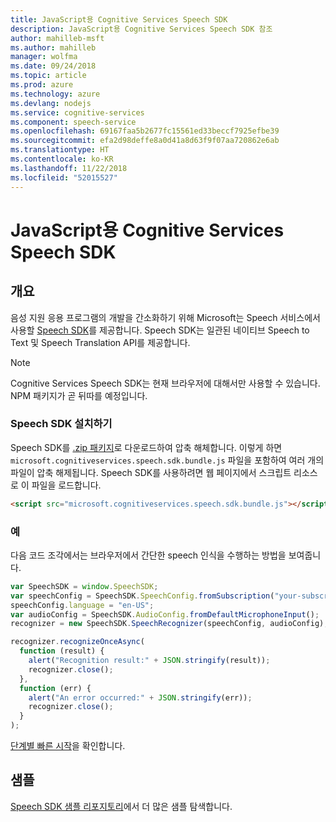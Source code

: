 ```yaml
---
title: JavaScript용 Cognitive Services Speech SDK
description: JavaScript용 Cognitive Services Speech SDK 참조
author: mahilleb-msft
ms.author: mahilleb
manager: wolfma
ms.date: 09/24/2018
ms.topic: article
ms.prod: azure
ms.technology: azure
ms.devlang: nodejs
ms.service: cognitive-services
ms.component: speech-service
ms.openlocfilehash: 69167faa5b2677fc15561ed33beccf7925efbe39
ms.sourcegitcommit: efa2d98deffe8a0d41a8d63f9f07aa720862e6ab
ms.translationtype: HT
ms.contentlocale: ko-KR
ms.lasthandoff: 11/22/2018
ms.locfileid: "52015527"
---
```

# <a name="cognitive-services-speech-sdk-for-javascript"></a>JavaScript용 Cognitive Services Speech SDK

## <a name="overview"></a>개요

음성 지원 응용 프로그램의 개발을 간소화하기 위해 Microsoft는 Speech 서비스에서 사용할 [Speech SDK](https://aka.ms/csspeech)를 제공합니다.
Speech SDK는 일관된 네이티브 Speech to Text 및 Speech Translation API를 제공합니다.

> [!NOTE]
> Cognitive Services Speech SDK는 현재 브라우저에 대해서만 사용할 수 있습니다.
> NPM 패키지가 곧 뒤따를 예정입니다.

### <a name="install-the-speech-sdk"></a>Speech SDK 설치하기

Speech SDK를 [.zip 패키지](https://aka.ms/csspeech/jsbrowserpackage)로 다운로드하여 압축 해체합니다.
이렇게 하면 `microsoft.cognitiveservices.speech.sdk.bundle.js` 파일을 포함하여 여러 개의 파일이 압축 해제됩니다.
Speech SDK를 사용하려면 웹 페이지에서 스크립트 리소스로 이 파일을 로드합니다.

```html
<script src="microsoft.cognitiveservices.speech.sdk.bundle.js"></script>
```

### <a name="example"></a>예 

다음 코드 조각에서는 브라우저에서 간단한 speech 인식을 수행하는 방법을 보여줍니다.

```javascript 
var SpeechSDK = window.SpeechSDK;
var speechConfig = SpeechSDK.SpeechConfig.fromSubscription("your-subscription-key", "your-service-region");
speechConfig.language = "en-US";
var audioConfig = SpeechSDK.AudioConfig.fromDefaultMicrophoneInput();
recognizer = new SpeechSDK.SpeechRecognizer(speechConfig, audioConfig);

recognizer.recognizeOnceAsync(
  function (result) {
    alert("Recognition result:" + JSON.stringify(result));
    recognizer.close();
  },
  function (err) {
    alert("An error occurred:" + JSON.stringify(err));
    recognizer.close();
  }
);
``` 

[단계별 빠른 시작](/azure/cognitive-services/speech-service/quickstart-js-browser)을 확인합니다.

## <a name="samples"></a>샘플

[Speech SDK 샘플 리포지토리](https://aka.ms/csspeech/samples)에서 더 많은 샘플 탐색합니다.

